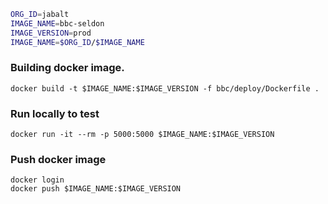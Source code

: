 ``` bash
ORG_ID=jabalt
IMAGE_NAME=bbc-seldon
IMAGE_VERSION=prod
IMAGE_NAME=$ORG_ID/$IMAGE_NAME
```

### Building docker image. 
```
docker build -t $IMAGE_NAME:$IMAGE_VERSION -f bbc/deploy/Dockerfile .
```

### Run locally to test
```
docker run -it --rm -p 5000:5000 $IMAGE_NAME:$IMAGE_VERSION
```

### Push docker image

```
docker login
docker push $IMAGE_NAME:$IMAGE_VERSION